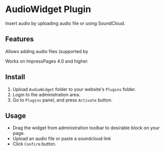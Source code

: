 AudioWidget Plugin
==================

Insert audio by uploading audio file or using SoundCloud.

## Features

Allows adding audio files (supported by <audio> tag) and soundcloud audio to a webpage.
Allow to upload multiple audiofiles and change their order.

Works on ImpressPages 4.0 and higher.

## Install

1. Upload `AudioWidget` folder to your website's `Plugins` folder.
2. Login to the administration area.
3. Go to `Plugins` panel, and press `Activate` button.


## Usage

* Drag the widget from administration toolbar to desirable block on your page.
* Upload an audio file or paste a soundcloud link
* Click `Confirm` button.


